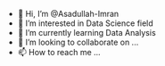 - 👋 Hi, I’m @Asadullah-Imran
- 👀 I’m interested in Data Science field
- 🌱 I’m currently learning Data Analysis
- 💞️ I’m looking to collaborate on ...
- 📫 How to reach me ...

<!---
Asadullah-Imran/Asadullah-Imran is a ✨ special ✨ repository because its `README.md` (this file) appears on your GitHub profile.
You can click the Preview link to take a look at your changes.
--->
